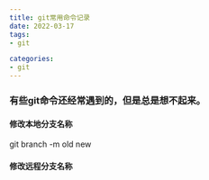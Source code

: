 ```yaml
---
title: git常用命令记录
date: 2022-03-17
tags:
- git

categories:
- git
---
```

### 有些git命令还经常遇到的，但是总是想不起来。

#### 修改本地分支名称
git branch -m old new 

#### 修改远程分支名称



